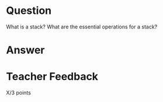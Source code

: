 # Question

What is a stack? What are the essential operations for a stack?

# Answer


# Teacher Feedback

X/3 points